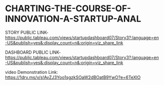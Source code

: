 # CHARTING-THE-COURSE-OF-INNOVATION-A-STARTUP-ANAL


STORY PUBLIC LINK-https://public.tableau.com/views/startupdashboard07/Story3?:language=en-US&publish=yes&:display_count=n&:origin=viz_share_link


DASHBOARD PUBLIC LINK-https://public.tableau.com/views/startupdashboard07/Story3?:language=en-US&publish=yes&:display_count=n&:origin=viz_share_link


video Demonstration Link: https://1drv.ms/v/s!AvZJ3Yoo1sgzkSOaW2dBOatB9YwO?e=6TeXlO
